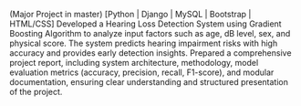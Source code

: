 (Major Project in master)
[Python | Django | MySQL | Bootstrap | HTML/CSS]
Developed a Hearing Loss Detection System using Gradient
Boosting Algorithm to analyze input factors such as age, dB
level, sex, and physical score. The system predicts hearing
impairment risks with high accuracy and provides early
detection insights.
Prepared a comprehensive project report, including system
architecture, methodology, model evaluation metrics
(accuracy, precision, recall, F1-score), and modular
documentation, ensuring clear understanding and structured
presentation of the project.
